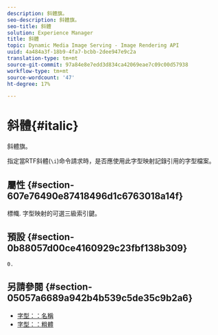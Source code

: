 ```yaml
---
description: 斜體旗。
seo-description: 斜體旗。
seo-title: 斜體
solution: Experience Manager
title: 斜體
topic: Dynamic Media Image Serving - Image Rendering API
uuid: 4a484a3f-18b9-4fa7-bcbb-2dee947e9c2a
translation-type: tm+mt
source-git-commit: 97a84e8e7edd3d834ca42069eae7c09c00d57938
workflow-type: tm+mt
source-wordcount: '47'
ht-degree: 17%

---
```



# 斜體{#italic}

斜體旗。

指定當RTF斜體(`\i`)命令請求時，是否應使用此字型映射記錄引用的字型檔案。

## 屬性 {#section-607e76490e87418496d1c6763018a14f}

標幟. 字型映射的可選三級索引鍵。

## 預設 {#section-0b88057d00ce4160929c23fbf138b309}

`0.`

## 另請參閱 {#section-05057a6689a942b4b539c5de35c9b2a6}

* [字型：：名稱](r-name-font.md#reference_C55889877DC54AABB60734DCDE86EE76)
* [字型：：粗體](../../../../../is-api/image-catalog/image-serving-api-ref/c-image-catalog-reference/c-font-map-reference/r-bold-font.md#reference-f7b017ef67574a29abfc3954ab64159c)
